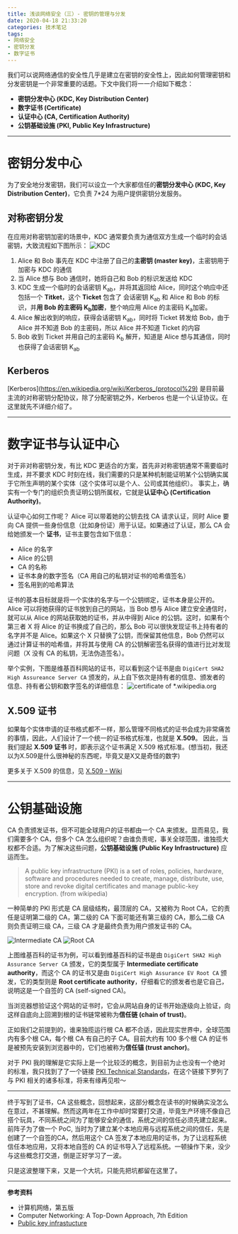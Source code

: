 ```yaml
---
title: 浅谈网络安全（三）- 密钥的管理与分发
date: 2020-04-18 21:33:20
categories: 技术笔记
tags:
- 网络安全
- 密钥分发
- 数字证书
---
```


我们可以说网络通信的安全性几乎是建立在密钥的安全性上，因此如何管理密钥和分发密钥是一个非常重要的话题。下文中我们将一一介绍如下概念：

* **密钥分发中心 (KDC, Key Distribution Center)**
* **数字证书 (Certificate)**
* **认证中心 (CA, Certification Authority)**
* **公钥基础设施 (PKI, Public Key Infrastructure)**

<!--more-->
---
# 密钥分发中心
为了安全地分发密钥，我们可以设立一个大家都信任的**密钥分发中心 (KDC, Key Distribution Center)**，它负责 7*24 为用户提供密钥分发服务。 

## 对称密钥分发
在应用对称密钥加密的场景中，KDC 通常要负责为通信双方生成一个临时的会话密钥，大致流程如下图所示：
![KDC][1]
1. Alice 和 Bob 事先在 KDC 中注册了自己的**主密钥 (master key)**，主密钥用于加密与 KDC 的通信
2. 当 Alice 想与 Bob 通信时，她将自己和 Bob 的标识发送给 KDC
3. KDC 生成一个临时的会话密钥 K<sub>ab</sub>，并将其返回给 Alice，同时这个响应中还包括一个 **Titket**，这个 **Ticket** 包含了 会话密钥 K<sub>ab</sub> 和 Alice 和 Bob 的标识，并**用 Bob 的主密码 K<sub>b</sub>加密**，整个响应用 Alice 的主密码 K<sub>a</sub>加密。
4. Alice 解出收到的响应，获得会话密钥 K<sub>ab</sub>，同时将 Ticket 转发给 Bob，由于 Alice 并不知道 Bob 的主密码，所以 Alice 并不知道 Ticket 的内容
5. Bob 收到 Ticket 并用自己的主密码 K<sub>b</sub> 解开，知道是 Alice 想与其通信，同时也获得了会话密钥 K<sub>ab</sub>

## Kerberos
[Kerberos](https://en.wikipedia.org/wiki/Kerberos_(protocol%29) 是目前最主流的对称密钥分配协议，除了分配密钥之外，Kerberos 也是一个认证协议。在这里就先不详细介绍了。

---
# 数字证书与认证中心
对于非对称密钥分发，有比 KDC 更适合的方案，首先非对称密钥通常不需要临时生成，并不要求 KDC 时刻在线，我们需要的只是某种机制能证明某个公钥确实属于它所生声明的某个实体（这个实体可以是个人、公司或其他组织）。
事实上，确实有一个专门的组织负责证明公钥所属权，它就是**认证中心 (Certification Authority)**。

认证中心如何工作呢？
Alice 可以带着她的公钥去找 CA 请求认证，同时 Alice 要向 CA 提供一些身份信息（比如身份证）用于认证。如果通过了认证，那么 CA 会给她颁发一个 **证书**，证书主要包含如下信息：

* Alice 的名字
* Alice 的公钥
* CA 的名称
* 证书本身的数字签名（CA 用自己的私钥对证书的哈希值签名）
* 签名用到的哈希算法

证书的基本目标就是将一个实体的名字与一个公钥绑定，证书本身是公开的。Alice 可以将她获得的证书放到自己的网站，当 Bob 想与 Alice 建立安全通信时，就可以从 Alice 的网站获取她的证书，并从中得到 Alice 的公钥。这时，如果有个第三者 X 将 Alice 的证书换成了自己的，那么 Bob 可以很快发现证书上持有者的名字并不是 Alice。如果这个 X 只替换了公钥，而保留其他信息，Bob 仍然可以通过计算证书的哈希值，并将其与使用 CA 的公钥解密签名获得的值进行比对发现问题（X 没有 CA 的私钥，无法伪造签名）。

举个实例，下图是维基百科网站的证书，可以看到这个证书是由 `DigiCert SHA2 High Assureance Server CA` 颁发的，从上自下依次是持有者的信息、颁发者的信息、持有者公钥和数字签名的详细信息：
![certificate of *.wikipedia.org][2]

## X.509 证书
如果每个实体申请的证书格式都不一样，那么管理不同格式的证书会成为非常痛苦的事情，因此，人们设计了一个统一的证书格式标准，也就是 **X.509**。
因此，当我们提起 **X.509 证书** 时，即表示这个证书满足 X.509 格式标准。(想当初，我还以为X.509是什么很神秘的东西呢，毕竟又是X又是奇怪的数字)

更多关于 X.509 的信息，见 [X.509 - Wiki](https://en.wikipedia.org/wiki/X.509)

---
# 公钥基础设施
CA 负责颁发证书，但不可能全球用户的证书都由一个 CA 来颁发。显而易见，我们需要多个 CA，但多个 CA 怎么组织呢？由谁负责呢，事关全球范围，谁独揽大权都不合适。为了解决这些问题，**公钥基础设施 (Public Key Infrastructure)** 应运而生。

> A public key infrastructure (PKI) is a set of roles, policies, hardware, software and procedures needed to create, manage, distribute, use, store and revoke digital certificates and manage public-key encryption. (from wikipedia)

一种简单的 PKI 形式是 CA 层级结构，最顶层的 CA，又被称为 Root CA，它的责任是证明第二级的 CA，第二级的 CA 下面可能还有第三级的 CA，那么二级 CA 则负责证明三级 CA，三级 CA 才是最终负责为用户颁发证书的 CA。

![Intermediate CA][3]
![Root CA][4]

上图维基百科的证书为例，可以看到维基百科的证书是由 `DigiCert SHA2 High Assurance Server CA` 颁发，它的类型属于 **Intermediate certificate authority**，而这个 CA 的证书又是由 `DigiCert High Assurance EV Root CA` 颁发，它的类型则是 **Root certificate authority**，仔细看它的颁发者也是它自己，说明这是一个自签的 CA (self-signed CA)。

当浏览器想验证这个网站的证书时，它会从网站自身的证书开始逐级向上验证，向这样自底向上回溯到根的证书链常被称为**信任链 (chain of trust)**。

正如我们之前提到的，谁来独揽运行根 CA 都不合适，因此现实世界中，全球范围内有多个根 CA，每个根 CA 有自己的子 CA。目前大约有 100 多个根 CA 的证书是被预先安装到浏览器中的，它们也被称为**信任锚 (trust anchor)**。

对于 PKI 我的理解是它实际上是一个比较泛的概念，到目前为止也没有一个绝对的标准，我只找到了了一个链接 [PKI Technical Standards](http://www.oasis-pki.org/resources/techstandards/)，在这个链接下罗列了与 PKI 相关的诸多标准，将来有缘再见啦～

---

终于写到了证书，CA 这些概念，回想起来，这部分概念在读书的时候确实没怎么在意过，不甚理解。然而这两年在工作中却时常要打交道，毕竟生产环境不像自己搭个玩具，不同系统之间为了能够安全的通信，系统之间的信任必须先建立起来。
前阵子为了做一个 PoC, 当时为了建立某个本地应用与远程系统之间的信任，先是创建了一个自签的CA，然后用这个 CA 签发了本地应用的证书，为了让远程系统信任本地应用，又将本地自签的 CA 的证书导入了远程系统。一顿操作下来，没少与这些概念打交道，倒是正好学习了一波。

只是这波整理下来，又是一个大坑，只能先把坑都留在这里了。

---

**参考资料**
* 计算机网络，第五版
* Computer Networking: A Top-Down Approach, 7th Edition
* [Public key infrastucture](https://en.wikipedia.org/wiki/Public_key_infrastructure)


[1]:/uploads/images/kdc.svg
[2]:/uploads/images/wiki-cert.png
[3]:/uploads/images/intermediate-ca.png
[4]:/uploads/images/root-ca.png